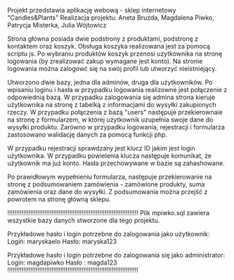 Projekt przedstawia aplikację webową - sklep internetowy "Candles&Plants"
Realizacja projektu: Aneta Bruzda, Magdalena Piwko, Patrycja Misterka, Julia Wójtowicz

Strona główna posiada dwie podstrony z produktami, podstronę z kontaktem oraz koszyk. Obsługa koszyka realizowana jest za pomocą scriptu js. Po wybraniu produktów koszyk przenosi uzytkownika na stronę logowania (by zrealizować zakup wymagane jest konto). Na stronie logowania można zalogowć się na swój profil lub utworzyć nieistniejący.

Utworzono dwie bazy, jedna dla adminów, druga dla użytkowników. Po wpisaniu loginu i hasła w przypadku logowania realizowne jest połączenie z odpowiednią bazą. W przypadku zalogowania się admina strona kieruje użytkownika na stronę z tabelką z informacjami do wysyłki zakupionych rzeczy. W przypadku połączenia z bazą "users" następuje przekierownaie na stronę z formularzem, w której użytkownik uzupełnia swoje dane do wysyłki produktu. Zarówno w przypadku logowania, rejestracji i formularza zastosowano walidację danych za pomocą funkcji php. 

W przypadku rejestracji sprawdzany jest klucz ID jakim jest login użytkownika. W przypadku powielenia klucza następuje komunikat, że użytkownik ma już konto. Hasła przechowywane w bazie są zahashowane. 

Po prawidłowym wypełnieniu formularza, następuje przekierowanie na stronę z podsumowaniem zamówienia - zamówione produkty, suma zamówienia oraz dane do wysyłki. Z podsumowania można przejść z powrotem na stronę główną sklepu. 

!!!!!!!!!!!!!!!!!!!!!!!!!!!!!!!!!!!!!!!!!!!!!!!!!!!!!!!!!!!!!!!!!!!!!!!!!!
Plik mpiwko.sql zawiera wszystkie bazy danych stworzone dla tego projektu.

Przykładowe hasło i login potrzebne do zalogowania jako użytkownik:
Login: maryskaelo    Hasło: maryska123

Przykładowe hasło i login potrzebne do zalogowania się jako administrator:
Login: magdapiwko    Hasło : magda123
!!!!!!!!!!!!!!!!!!!!!!!!!!!!!!!!!!!!!!!!!!!!!!!!!!!!!!!!!!!!!!!!!!!!!!!!!!

